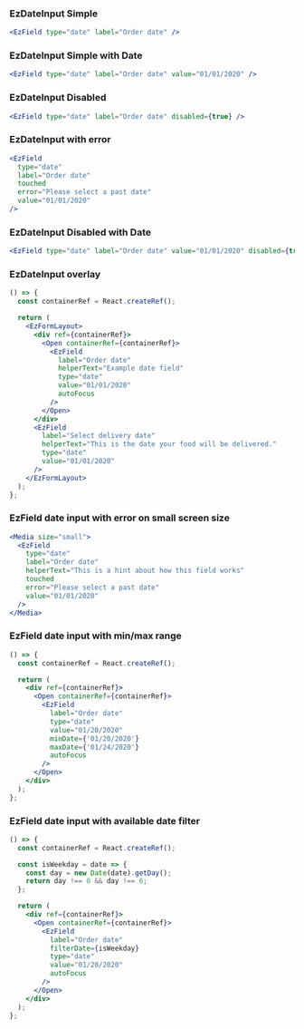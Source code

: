 ### EzDateInput Simple

```jsx
<EzField type="date" label="Order date" />
```

### EzDateInput Simple with Date

```jsx
<EzField type="date" label="Order date" value="01/01/2020" />
```

### EzDateInput Disabled

```jsx
<EzField type="date" label="Order date" disabled={true} />
```

### EzDateInput with error

```jsx
<EzField
  type="date"
  label="Order date"
  touched
  error="Please select a past date"
  value="01/01/2020"
/>
```

### EzDateInput Disabled with Date

```jsx
<EzField type="date" label="Order date" value="01/01/2020" disabled={true} />
```

### EzDateInput overlay

```jsx
() => {
  const containerRef = React.createRef();

  return (
    <EzFormLayout>
      <div ref={containerRef}>
        <Open containerRef={containerRef}>
          <EzField
            label="Order date"
            helperText="Example date field"
            type="date"
            value="01/01/2020"
            autoFocus
          />
        </Open>
      </div>
      <EzField
        label="Select delivery date"
        helperText="This is the date your food will be delivered."
        type="date"
        value="01/01/2020"
      />
    </EzFormLayout>
  );
};
```

### EzField date input with error on small screen size

```jsx
<Media size="small">
  <EzField
    type="date"
    label="Order date"
    helperText="This is a hint about how this field works"
    touched
    error="Please select a past date"
    value="01/01/2020"
  />
</Media>
```

### EzField date input with min/max range

```jsx
() => {
  const containerRef = React.createRef();

  return (
    <div ref={containerRef}>
      <Open containerRef={containerRef}>
        <EzField
          label="Order date"
          type="date"
          value="01/20/2020"
          minDate={'01/20/2020'}
          maxDate={'01/24/2020'}
          autoFocus
        />
      </Open>
    </div>
  );
};
```

### EzField date input with available date filter

```jsx
() => {
  const containerRef = React.createRef();

  const isWeekday = date => {
    const day = new Date(date).getDay();
    return day !== 0 && day !== 6;
  };

  return (
    <div ref={containerRef}>
      <Open containerRef={containerRef}>
        <EzField
          label="Order date"
          filterDate={isWeekday}
          type="date"
          value="01/20/2020"
          autoFocus
        />
      </Open>
    </div>
  );
};
```

